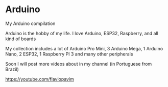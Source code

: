 # Arduino

My Arduino compilation

Arduino is the hobby of my life. I love Arduino, ESP32, Raspberry, and all kind of boards

My collection includes a lot of Arduino Pro Mini, 3 Arduino Mega, 1 Arduino Nano, 2 ESP32, 1 Raspberry PI 3 and many other peripherals


Soon I will post more vídeos about in my channel (in Portuguese from Brazil)

https://youtube.com/flaviopavim